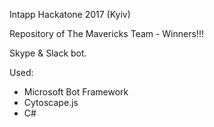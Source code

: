 Intapp Hackatone 2017 (Kyiv)

Repository of The Mavericks Team - Winners!!!


Skype & Slack bot. 

Used:
- Microsoft Bot Framework
- Cytoscape.js
- C#

